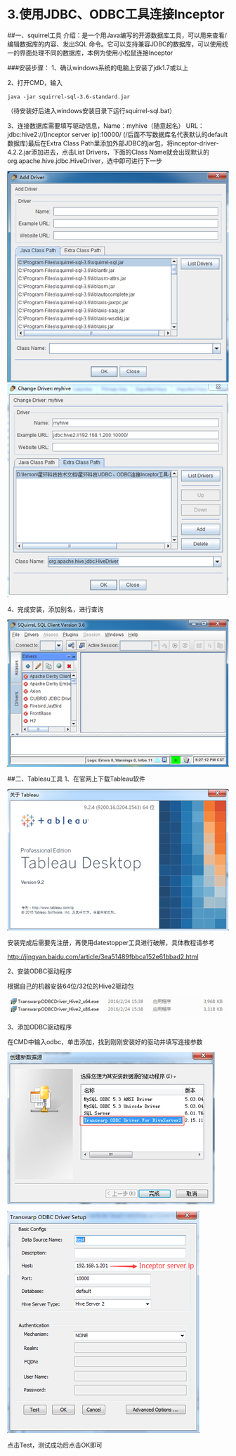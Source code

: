 # 3.使用JDBC、ODBC工具连接Inceptor

##一、squirrel工具
介绍：是一个用Java编写的开源数据库工具，可以用来查看/编辑数据库的内容、发出SQL 命令。它可以支持兼容JDBC的数据库，可以使用统一的界面处理不同的数据库，本例为使用小松鼠连接Inceptor

###安装步骤：
1、确认windows系统的电脑上安装了jdk1.7或以上

2、打开CMD，输入

```
java -jar squirrel-sql-3.6-standard.jar
```
（待安装好后进入windows安装目录下运行squirrel-sql.bat）

3、连接数据库需要填写驱动信息，Name：myhive（随意起名）
URL：jdbc:hive2://[Inceptor server ip]:10000/ (/后面不写数据库名代表默认的default数据库)最后在Extra Class Path里添加外部JDBC的jar包，将inceptor-driver-4.2.2.jar添加进去，点击List Drivers，下面的Class Name就会出现默认的org.apache.hive.jdbc.HiveDriver，选中即可进行下一步

![](../../images/16/11.png)
![](../../images/16/12.png)


4、完成安装，添加别名，进行查询

![](../../images/16/13.png)






##二、Tableau工具
1、在官网上下载Tableau软件

![](../../images/16/17.png)

安装完成后需要先注册，再使用datestopper工具进行破解，具体教程请参考

<http://jingyan.baidu.com/article/3ea51489fbbca152e61bbad2.html>

2、安装ODBC驱动程序 

根据自己的机器安装64位/32位的Hive2驱动包

![](../../images/16/18.png)

3、添加ODBC驱动程序

在CMD中输入odbc，单击添加，找到刚刚安装好的驱动并填写连接参数

![](../../images/16/19.png)

![](../../images/16/20.png)

点击Test，测试成功后点击OK即可

